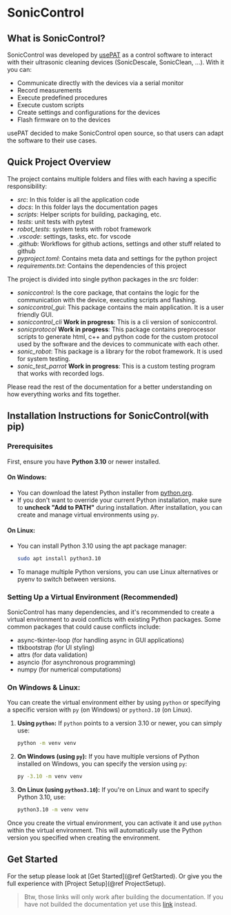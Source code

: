 # SonicControl

## What is SonicControl?

SonicControl was developed by [usePAT](https://www.usepat.com/) as a control software to interact with their ultrasonic cleaning devices (SonicDescale, SonicClean, ...).
With it you can:
- Communicate directly with the devices via a serial monitor
- Record measurements
- Execute predefined procedures
- Execute custom scripts
- Create settings and configurations for the devices
- Flash firmware on to the devices

usePAT decided to make SonicControl open source, so that users can adapt the software to their use cases.

## Quick Project Overview

The project contains multiple folders and files with each having a specific responsibility:
- *src*: In this folder is all the application code
- *docs*: In this folder lays the documentation pages
- *scripts*: Helper scripts for building, packaging, etc.
- *tests*: unit tests with pytest
- *robot_tests*: system tests with robot framework
- *.vscode*: settings, tasks, etc. for vscode
- *.github*: Workflows for github actions, settings and other stuff related to github
- *pyproject.toml*: Contains meta data and settings for the python project
- *requirements.txt*: Contains the dependencies of this project 

The project is divided into single python packages in the *src* folder:
- *soniccontrol*: Is the core package, that contains the logic for the communication with the device, executing scripts and flashing.
- *soniccontrol_gui*: This package contains the main application. It is a user friendly GUI.
- *soniccontrol_cli* **Work in progress**: This is a cli version of soniccontrol.
- *sonicprotocol* **Work in progress**: This package contains preprocessor scripts to generate html, c++ and python code for the custom protocol used by the software and the devices to communicate with each other.
- *sonic_robot*: This package is a library for the robot framework. It is used for system testing.
- *sonic_test_parrot* **Work in progress**: This is a custom testing program that works with recorded logs. 

Please read the rest of the documentation for a better understanding on how everything works and fits together.

## Installation Instructions for SonicControl(with pip)

### Prerequisites

First, ensure you have **Python 3.10** or newer installed.

#### On Windows:

- You can download the latest Python installer from [python.org](https://www.python.org/downloads/).
- If you don't want to override your current Python installation, make sure to **uncheck "Add to PATH"** during installation. After installation, you can create and manage virtual environments using `py`.

#### On Linux:

- You can install Python 3.10 using the apt package manager:

  ```bash
  sudo apt install python3.10
- To manage multiple Python versions, you can use Linux alternatives or pyenv to switch between versions.

### Setting Up a Virtual Environment (Recommended)

SonicControl has many dependencies, and it's recommended to create a virtual environment to avoid conflicts with existing Python packages. Some common packages that could cause conflicts include:
- async-tkinter-loop (for handling async in GUI applications)
- ttkbootstrap (for UI styling)
- attrs (for data validation)
- asyncio (for asynchronous programming)
- numpy (for numerical computations)

### On Windows & Linux:

You can create the virtual environment either by using `python` or specifying a specific version with `py` (on Windows) or `python3.10` (on Linux).

1. **Using `python`:** If `python` points to a version 3.10 or newer, you can simply use:

    ```bash
    python -m venv venv
    ```

2. **On Windows (using `py`):** If you have multiple versions of Python installed on Windows, you can specify the version using `py`:

    ```bash
    py -3.10 -m venv venv
    ```

3. **On Linux (using `python3.10`):** If you're on Linux and want to specify Python 3.10, use:

    ```bash
    python3.10 -m venv venv
    ```

Once you create the virtual environment, you can activate it and use `python` within the virtual environment. This will automatically use the Python version you specified when creating the environment.



## Get Started 

For the setup please look at [Get Started](@ref GetStarted).
Or give you the full experience with [Project Setup](@ref ProjectSetup).  

> Btw, those links will only work after building the documentation. 
> If you have not builded the documentation yet use this [link](./docs/get_started.md) instead.


